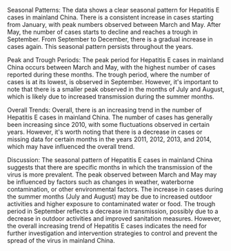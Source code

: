 Seasonal Patterns: The data shows a clear seasonal pattern for Hepatitis E cases in mainland China. There is a consistent increase in cases starting from January, with peak numbers observed between March and May. After May, the number of cases starts to decline and reaches a trough in September. From September to December, there is a gradual increase in cases again. This seasonal pattern persists throughout the years.

Peak and Trough Periods: The peak period for Hepatitis E cases in mainland China occurs between March and May, with the highest number of cases reported during these months. The trough period, where the number of cases is at its lowest, is observed in September. However, it's important to note that there is a smaller peak observed in the months of July and August, which is likely due to increased transmission during the summer months.

Overall Trends: Overall, there is an increasing trend in the number of Hepatitis E cases in mainland China. The number of cases has generally been increasing since 2010, with some fluctuations observed in certain years. However, it's worth noting that there is a decrease in cases or missing data for certain months in the years 2011, 2012, 2013, and 2014, which may have influenced the overall trend.

Discussion: The seasonal pattern of Hepatitis E cases in mainland China suggests that there are specific months in which the transmission of the virus is more prevalent. The peak observed between March and May may be influenced by factors such as changes in weather, waterborne contamination, or other environmental factors. The increase in cases during the summer months (July and August) may be due to increased outdoor activities and higher exposure to contaminated water or food. The trough period in September reflects a decrease in transmission, possibly due to a decrease in outdoor activities and improved sanitation measures. However, the overall increasing trend of Hepatitis E cases indicates the need for further investigation and intervention strategies to control and prevent the spread of the virus in mainland China.